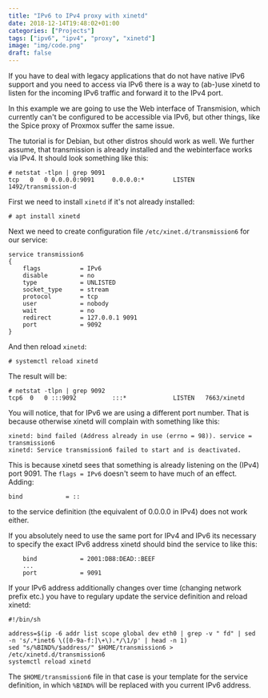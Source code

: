 ```yaml
---
title: "IPv6 to IPv4 proxy with xinetd"
date: 2018-12-14T19:48:02+01:00
categories: ["Projects"]
tags: ["ipv6", "ipv4", "proxy", "xinetd"]
image: "img/code.png"
draft: false
---
```


If you have to deal with legacy applications that do not have native IPv6
support and you need to access via IPv6 there is a way to (ab-)use xinetd to
listen for the incoming IPv6 traffic and forward it to the IPv4 port.

In this example we are going to use the Web interface of Transmision, which
currently can't be configured to be accessible via IPv6, but other things, like
the Spice proxy of Proxmox suffer the same issue.

The tutorial is for Debian, but other distros should work as well. We further
assume, that transmission is already installed and the webinterface works via
IPv4. It should look something like this:

    # netstat -tlpn | grep 9091
    tcp   0   0 0.0.0.0:9091     0.0.0.0:*        LISTEN   1492/transmission-d

First we need to install `xinetd` if it's not already installed:

    # apt install xinetd

Next we need to create configuration file `/etc/xinet.d/transmission6` for our
service:

    service transmission6
    {
        flags           = IPv6
        disable         = no
        type            = UNLISTED
        socket_type     = stream
        protocol        = tcp
        user            = nobody
        wait            = no
        redirect        = 127.0.0.1 9091
        port            = 9092
    }

And then reload `xinetd`:

    # systemctl reload xinetd

The result will be:

    # netstat -tlpn | grep 9092
    tcp6  0   0 :::9092          :::*             LISTEN   7663/xinetd

You will notice, that for IPv6 we are using a different port number. That is
because otherwise xinetd will complain with something like this:

    xinetd: bind failed (Address already in use (errno = 98)). service = transmission6
    xinetd: Service transmission6 failed to start and is deactivated.

This is because xinetd sees that something is already listening on the (IPv4)
port 9091. The `flags = IPv6` doesn't seem to have much of an effect. Adding:

    bind            = ::

to the service definition (the equivalent of 0.0.0.0 in IPv4) does not work
either.

If you absolutely need to use the same port for IPv4 and IPv6 its necessary to
specify the exact IPv6 address xinetd should bind the service to like this:

        bind            = 2001:DB8:DEAD::BEEF
        ...
        port            = 9091

If your IPv6 address additionally changes over time (changing network prefix
etc.) you have to regulary update the service definition and reload xinetd:

    #!/bin/sh

    address=$(ip -6 addr list scope global dev eth0 | grep -v " fd" | sed -n 's/.*inet6 \([0-9a-f:]\+\).*/\1/p' | head -n 1)
    sed "s/%BIND%/$address/" $HOME/transmission6 > /etc/xinetd.d/transmission6
    systemctl reload xinetd

The `$HOME/transmission6` file in that case is your template for the service
definition, in which `%BIND%` will be replaced with you current IPv6 address.
